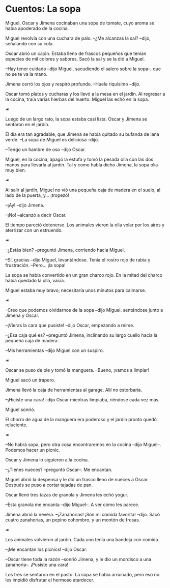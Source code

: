 # Cuentos: La sopa

Miguel, Oscar y Jimena cocinaban una sopa de tomate,
cuyo aroma se había apoderado de la cocina.

Miguel revolvía con una cuchara de palo.
–¿Me alcanzas la sal? –dijo, señalando con su cola.

Oscar abrió un cajón.
Estaba lleno de frascos pequeños que tenían especies de mil colores y sabores.
Sacó la sal y se la dió a Miguel.

–Hay tener cuidado
–dijo Miguel, sacudiendo el salero sobre la sopa–,
que no se te va la mano.

Jimena cerró los ojos y respiró profundo.
–Huele riquísimo –dijo.

Oscar tomó platos y cucharas y los llevó a la mesa en el jardín.
Al regresar a la cocina, traía varias hierbas del huerto.
Miguel las echó en la sopa.

☙

Luego de un largo rato, la sopa estaba casi lista.
Oscar y Jimena se sentaron en el jardín.

El día era tan agradable,
que Jimena se había quitado su bufanda de lana verde.
–La sopa de Miguel es deliciosa –dijo.

–Tengo un hambre de oso –dijo Oscar.

Miguel, en la cocina, apagó la estufa
y tomó la pesada olla con las dos manos para llevarla al jardín.
Tal y como había dicho Jimena, la sopa olía muy bien.


☙

Al salir al jardín, Miguel no vió una pequeña caja de madera
en el suelo, al lado de la puerta, y… ¡tropezó!

–¡Ay! –dijo Jimena.

–¡No! –alcanzó a decir Oscar.

El tiempo pareció detenerse.
Los animales vieron la olla volar por los aires
y aterrizar con un estruendo.

☙

–¿Estás bien? –preguntó Jimena, corriendo hacia Miguel.

–Sí, gracias –dijo Miguel, levantándose.
Tenía el rostro rojo de rabia y frustración.
–Pero… ¡la sopa!

La sopa se había convertido en un gran charco rojo.
En la mitad del charco había quedado la olla, vacía.

Miguel estaba muy bravo;
necesitaría unos minutos para calmarse.

☙

–Creo que podemos olvidarnos de la sopa
–dijo Miguel.
sentándose junto a Jimena y Oscar.

–¡Vieras la cara que pusiste! –dijo Oscar, empezando a reirse.

–¿Esa caja qué es? –preguntó Jimena,
inclinando su largo cuello hacia la pequeña caja de madera.

–Mis herramientas –dijo Miguel con un suspiro.

☙

Oscar se puso de pie y tomó la manguera.
–Bueno, ¡vamos a limpiar!

Miguel sacó un trapero.

Jimena llevó la caja de herramientas al garage.
Allí no estorbaría.

–¡Hiciste una cara! –dijo Oscar mientras limpiaba, riéndose cada vez más.

Miguel sonrió.

El chorro de agua de la manguera era poderoso
y el jardín pronto quedó reluciente.

☙

–No habrá sopa, pero otra cosa encontraremos en la cocina
–dijo Miguel–. Podemos hacer un picnic.

Oscar y Jimena lo siguieron a la cocina.

–¿Tienes nueces? –preguntó Oscar–. Me encantan.

Miguel abrió la despensa y le dió un frasco lleno de nueces a Oscar.
Después se puso a cortar tajadas de pan.

Oscar llenó tres tazas de granola y Jimena les echó yogur.

–Esta granola me encanta –dijo Miguel–. A ver cómo les parece.

Jimena abrió la nevera.
–¡Zanahorias! ¡Son mi comida favorita! –dijo.
Sacó cuatro zanahorias, un pepino cohombro, y un montón de fresas.

☙

Los animales volvieron al jardín.
Cada uno tenía una bandeja con comida.

–¡Me encantan los picnics! –dijo Oscar.

–Oscar tiene toda la razón
–sonrió Jimena, y le dio un mordisco a una zanahoria–.
¡Pusiste una cara!

Los tres se sentaron en el pasto.
La sopa se había arruinado,
pero eso no les impidió disfrutar el hermoso atardecer.

